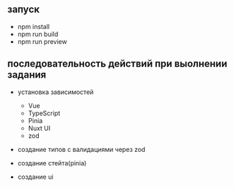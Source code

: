 ## запуск

- npm install
- npm run build
- npm run preview

## последовательность действий при выолнении задания

- установка зависимостей

  - Vue
  - TypeScript
  - Pinia
  - Nuxt UI
  - zod

- создание типов с валидациями через zod

- создание стейта(pinia)

- создание ui
